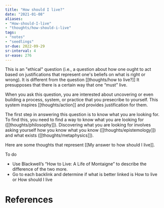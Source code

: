 ```yaml
---
title: "How should I live?"
date: "2021-01-08"
aliases:
- "How-should-I-live"
- "thoughts/how-should-i-live"
tags:
- "notes"
- "seedlings"
sr-due: 2022-09-29
sr-interval: 4
sr-ease: 276
---
```


This is an "ethical" question (i.e., a question about how one ought to act based on justifications that represent one's beliefs on what is right or wrong). It is different from the question [[thoughts/how to live?]] It presupposes that there is a certain way that one “must” live.

When you ask this question, you are interested about uncovering or even building a process, system, or practice that you presecribe to yourself. This system inspires [[thoughts/action]] and provides justification for them.

The first step in answering this question is to know what you are looking for. To find this, you need to find a way to know what you are looking for ([[thoughts/philosophy]]). Discovering what you are looking for involves asking yourself how you know what you know ([[thoughts/epistemology]]) and what exists ([[thoughts/metaphysics]]).

Here are some thoughts that represent [[My answer to how should I live]].

To do

- Use Blackwell’s “How to Live: A Life of Montaigne” to describe the difference of the two more.
- Go to each backlink and determine if what is better linked is How to live or How should I live

# References